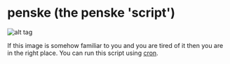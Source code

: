 # penske (the penske 'script')

![alt tag](https://s22.postimg.org/f6vcuj9ip/2017_02_11_192616_1824x984_scrot.png)

If this image is somehow familiar to you and you are tired of it then you are in the right place. You can run this script using [cron](https://en.wikipedia.org/wiki/Cron).
